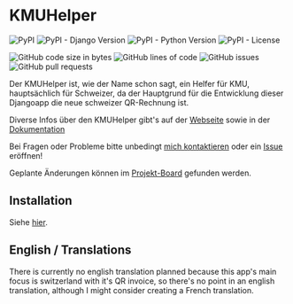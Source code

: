 # KMUHelper

![PyPI](https://img.shields.io/pypi/v/django-kmuhelper)
![PyPI - Django Version](https://img.shields.io/pypi/djversions/django-kmuhelper)
![PyPI - Python Version](https://img.shields.io/pypi/pyversions/django-kmuhelper)
![PyPI - License](https://img.shields.io/pypi/l/django-kmuhelper)

![GitHub code size in bytes](https://img.shields.io/github/languages/code-size/rafaelurben/django-kmuhelper)
![GitHub lines of code](https://img.shields.io/tokei/lines/github.com/rafaelurben/django-kmuhelper)
![GitHub issues](https://img.shields.io/github/issues/rafaelurben/django-kmuhelper)
![GitHub pull requests](https://img.shields.io/github/issues-pr/rafaelurben/django-kmuhelper)

Der KMUHelper ist, wie der Name schon sagt, ein Helfer für KMU, hauptsächlich für Schweizer, da der Hauptgrund für
die Entwicklung dieser Djangoapp die neue schweizer QR-Rechnung ist.

Diverse Infos über den KMUHelper gibt's auf der [Webseite](https://rafaelurben.github.io/kmuhelper/) sowie in der [Dokumentation](https://rafaelurben.github.io/django-kmuhelper/)

Bei Fragen oder Probleme bitte unbedingt [mich kontaktieren](https://rafaelurben.github.io/kmuhelper/kontakt) oder ein [Issue](https://github.com/rafaelurben/django-kmuhelper/issues) eröffnen!

Geplante Änderungen können im [Projekt-Board](https://github.com/rafaelurben/django-kmuhelper/projects/1?fullscreen=true) gefunden werden.

## Installation

Siehe [hier](https://rafaelurben.github.io/django-kmuhelper/installation).

## English / Translations

There is currently no english translation planned because this app's main focus is switzerland with it's QR invoice, so there's no point in an english translation, although I might consider creating a French translation.
